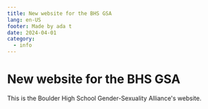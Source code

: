 ```yaml
---
title: New website for the BHS GSA
lang: en-US
footer: Made by ada t
date: 2024-04-01
category:
  - info
---
```


# New website for the BHS GSA

This is the Boulder High School Gender-Sexuality Alliance's website.
